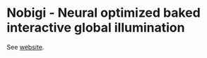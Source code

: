 # Nobigi - Neural optimized baked interactive global illumination

See [website](https://jure.github.io/nobigi).